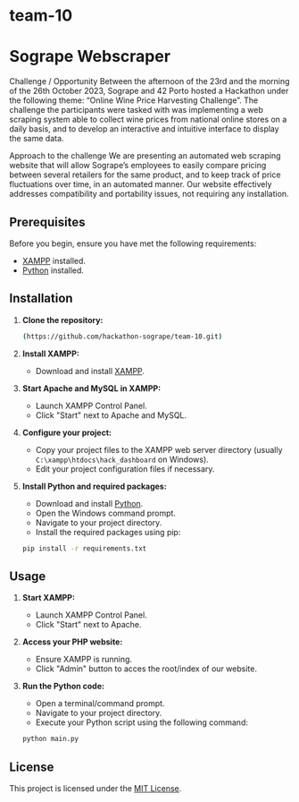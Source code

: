# team-10

# Sogrape Webscraper
Challenge / Opportunity
Between the afternoon of the 23rd and the morning of the 26th October 2023, Sogrape and 42 Porto hosted a Hackathon under the following theme: “Online Wine Price Harvesting Challenge”.
The challenge the participants were tasked with was implementing a web scraping system able to collect wine prices from national online stores on a daily basis, and to develop an interactive and intuitive interface to display the same data.

Approach to the challenge
We are presenting an automated web scraping website that will allow Sogrape’s employees to easily compare pricing between several retailers for the same product, and to keep track of price fluctuations over time, in an automated manner. Our website effectively addresses compatibility and portability issues, not requiring any installation.


## Prerequisites

Before you begin, ensure you have met the following requirements:

- [XAMPP](https://www.apachefriends.org/index.html) installed.
- [Python](https://www.python.org/downloads/) installed.

## Installation

1. **Clone the repository:**

    ```bash
    (https://github.com/hackathon-sogrape/team-10.git)
    ```

2. **Install XAMPP:**

   - Download and install [XAMPP](https://www.apachefriends.org/index.html).

3. **Start Apache and MySQL in XAMPP:**

   - Launch XAMPP Control Panel.
   - Click "Start" next to Apache and MySQL.

4. **Configure your project:**

   - Copy your project files to the XAMPP web server directory (usually `C:\xampp\htdocs\hack_dashboard` on Windows).
   - Edit your project configuration files if necessary.

5. **Install Python and required packages:**

   - Download and install [Python](https://www.python.org/downloads/).
   - Open the Windows command prompt.
   - Navigate to your project directory.
   - Install the required packages using pip:

    ```bash
    pip install -r requirements.txt
    ```

## Usage

1. **Start XAMPP:**

   - Launch XAMPP Control Panel.
   - Click "Start" next to Apache.

2. **Access your PHP website:**

   - Ensure XAMPP is running.
   - Click "Admin" button to acces the root/index of our website.

3. **Run the Python code:**

   - Open a terminal/command prompt.
   - Navigate to your project directory.
   - Execute your Python script using the following command:

    ```bash
    python main.py
    ```

## License

This project is licensed under the [MIT License](LICENSE).
